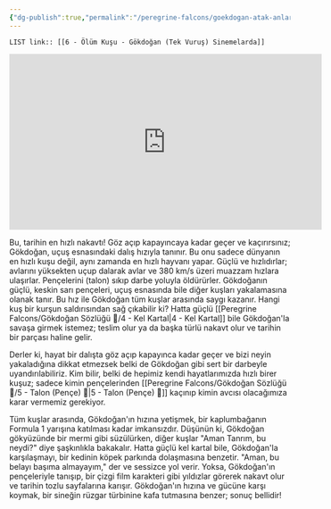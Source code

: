 ```yaml
---
{"dg-publish":true,"permalink":"/peregrine-falcons/goekdogan-atak-anlari/6-oeluem-kusu-goekdogan-tek-vurus-sinemelarda/","updated":"2024-09-21T16:43:56.991+03:00"}
---
```


`LIST link:: [[6 - Ölüm Kuşu - Gökdoğan (Tek Vuruş) Sinemelarda]] `

<iframe width="560" height="315" src="https://www.youtube.com/embed/8DqEgO2K5AQ?si=iu9XsQ9sQ-wFqnf7" title="YouTube video player" frameborder="0" allow="accelerometer; autoplay; clipboard-write; encrypted-media; gyroscope; picture-in-picture; web-share" referrerpolicy="strict-origin-when-cross-origin" allowfullscreen></iframe>

Bu, tarihin en hızlı nakavtı! Göz açıp kapayıncaya kadar geçer ve kaçırırsınız; Gökdoğan, uçuş esnasındaki dalış hızıyla tanınır. Bu onu sadece dünyanın en hızlı kuşu değil, aynı zamanda en hızlı hayvanı yapar. Güçlü ve hızlıdırlar; avlarını yüksekten uçup dalarak avlar ve 380 km/s üzeri muazzam hızlara ulaşırlar. Pençelerini (talon) sıkıp darbe yoluyla öldürürler. Gökdoğanın güçlü, keskin sarı pençeleri, uçuş esnasında bile diğer kuşları yakalamasına olanak tanır. Bu hız ile Gökdoğan tüm kuşlar arasında saygı kazanır. Hangi kuş bir kurşun saldırısından sağ çıkabilir ki? Hatta güçlü [[Peregrine Falcons/Gökdoğan Sözlüğü 🦅/4 - Kel Kartal\|4 - Kel Kartal]] bile Gökdoğan'la savaşa girmek istemez; teslim olur ya da başka türlü nakavt olur ve tarihin bir parçası haline gelir.

Derler ki, hayat bir dalışta göz açıp kapayınca kadar geçer ve bizi neyin yakaladığına dikkat etmezsek belki de Gökdoğan gibi sert bir darbeyle uyandırılabiliriz. Kim bilir, belki de hepimiz kendi hayatlarımızda hızlı birer kuşuz; sadece kimin pençelerinden [[Peregrine Falcons/Gökdoğan Sözlüğü 🦅/5 - Talon (Pençe) 🦅\|5 - Talon (Pençe) 🦅]] kaçınıp kimin avcısı olacağımıza karar vermemiz gerekiyor.

Tüm kuşlar arasında, Gökdoğan'ın hızına yetişmek, bir kaplumbağanın Formula 1 yarışına katılması kadar imkansızdır. Düşünün ki, Gökdoğan gökyüzünde bir mermi gibi süzülürken, diğer kuşlar "Aman Tanrım, bu neydi?" diye şaşkınlıkla bakakalır. Hatta güçlü kel kartal bile, Gökdoğan'la karşılaşmayı, bir kedinin köpek parkında dolaşmasına benzetir. "Aman, bu belayı başıma almayayım," der ve sessizce yol verir. Yoksa, Gökdoğan'ın pençeleriyle tanışıp, bir çizgi film karakteri gibi yıldızlar görerek nakavt olur ve tarihin tozlu sayfalarına karışır. Gökdoğan'ın hızına ve gücüne karşı koymak, bir sineğin rüzgar türbinine kafa tutmasına benzer; sonuç bellidir!
